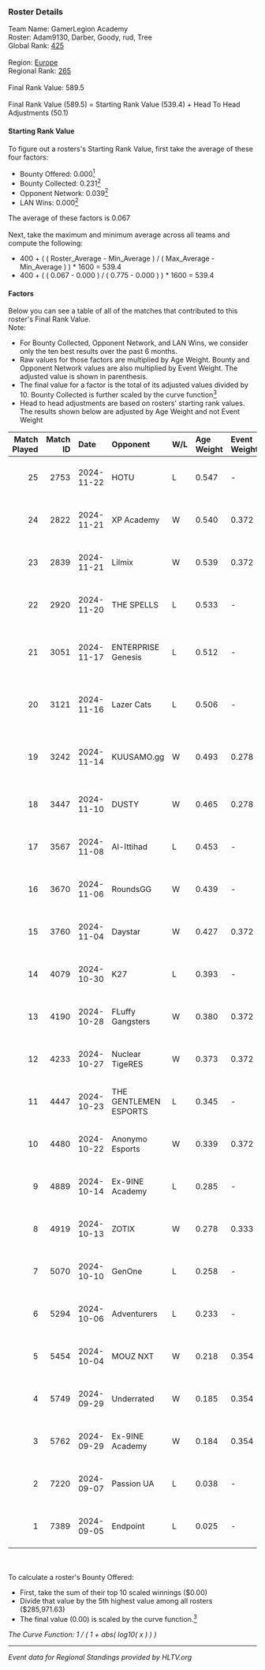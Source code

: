 ### Roster Details<br />
Team Name: GamerLegion Academy<br />
Roster: Adam9130, Darber, Goody, rud, Tree<br />
Global Rank: [425](../../standings_global_2025_02_28.md)<br />
<br />
Region: [Europe]( ../../standings_europe_2025_02_28.md)<br />
Regional Rank: [265]( ../../standings_europe_2025_02_28.md)<br />
<br />
Final Rank Value:  589.5<br />
<br />
Final Rank Value (589.5) = Starting Rank Value (539.4) + Head To Head Adjustments (50.1)<br />

#### Starting Rank Value<br />
To figure out a rosters's Starting Rank Value, first take the average of these four factors:<br />
- Bounty Offered: 0.000[<sup>1</sup>](#table2)
- Bounty Collected: 0.231[<sup>2</sup>](#table1)
- Opponent Network: 0.039[<sup>2</sup>](#table1)
- LAN Wins: 0.000[<sup>2</sup>](#table1)

The average of these factors is 0.067<br />
<br />
Next, take the maximum and minimum average across all teams and compute the following:<br />
- 400 + ( ( Roster_Average - Min_Average ) / ( Max_Average - Min_Average ) ) * 1600 = 539.4
- 400 + ( ( 0.067 - 0.000 ) / ( 0.775 - 0.000 ) ) * 1600 = 539.4


#### Factors<br />
Below you can see a table of all of the matches that contributed to this roster's Final Rank Value.<br />
Note:<br />

- For Bounty Collected, Opponent Network, and LAN Wins, we consider only the ten best results over the past 6 months.
- Raw values for those factors are multiplied by Age Weight. Bounty and Opponent Network values are also multiplied by Event Weight. The adjusted value is shown in parenthesis.
- The final value for a factor is the total of its adjusted values divided by 10. Bounty Collected is further scaled by the curve function[<sup>3</sup>](#curveFunction)
- Head to head adjustments are based on rosters' starting rank values. The results shown below are adjusted by Age Weight and not Event Weight
<span id="table1"></span><br />


| Match Played | Match ID | Date       | Opponent              | W/L | Age Weight | Event Weight | Bounty Collected | Opponent Network | LAN Wins  | H2H Adj. | Roster                                  |
| -: | -: | :- | :- | :- | :- | :- | :- | :- | :- | -: | :- |
|           25 |     2753 | 2024-11-22 | HOTU                  | L   | 0.547      | -            | -                | -                | -         |    -5.11 | Adam9130, Darber, Goody, rud, Tree      |
|           24 |     2822 | 2024-11-21 | XP Academy            | W   | 0.540      | 0.372        | 0.000 (0.000)    | 0.220 (0.044)    | 0 (0.000) |     9.40 | Adam9130, Darber, Goody, rud, Tree      |
|           23 |     2839 | 2024-11-21 | Lilmix                | W   | 0.539      | 0.372        | 0.001 (0.000)    | 0.141 (0.028)    | 0 (0.000) |     9.23 | Adam9130, Darber, Goody, rud, Tree      |
|           22 |     2920 | 2024-11-20 | THE SPELLS            | L   | 0.533      | -            | -                | -                | -         |    -8.12 | Adam9130, Darber, Goody, rud, Tree      |
|           21 |     3051 | 2024-11-17 | ENTERPRISE Genesis    | L   | 0.512      | -            | -                | -                | -         |    -6.45 | Adam9130, Cher1on, Goody, shushan, Tree |
|           20 |     3121 | 2024-11-16 | Lazer Cats            | L   | 0.506      | -            | -                | -                | -         |    -4.32 | Adam9130, Cher1on, Goody, shushan, Tree |
|           19 |     3242 | 2024-11-14 | KUUSAMO.gg            | W   | 0.493      | 0.278        | 0.000 (0.000)    | 0.177 (0.024)    | 0 (0.000) |     6.33 | Adam9130, Cher1on, Goody, shushan, Tree |
|           18 |     3447 | 2024-11-10 | DUSTY                 | W   | 0.465      | 0.278        | 0.008 (0.001)    | -                | 0 (0.000) |     9.26 | Adam9130, Darber, Goody, rud, Tree      |
|           17 |     3567 | 2024-11-08 | Al-Ittihad            | L   | 0.453      | -            | -                | -                | -         |    -5.21 | Adam9130, Darber, Goody, rud, Tree      |
|           16 |     3670 | 2024-11-06 | RoundsGG              | W   | 0.439      | -            | -                | -                | 0 (0.000) |     5.95 | Adam9130, Darber, Goody, rud, Tree      |
|           15 |     3760 | 2024-11-04 | Daystar               | W   | 0.427      | 0.372        | 0.000 (0.000)    | 0.147 (0.023)    | 0 (0.000) |     8.36 | Adam9130, Darber, Goody, rud, Tree      |
|           14 |     4079 | 2024-10-30 | K27                   | L   | 0.393      | -            | -                | -                | -         |    -1.48 | Adam9130, Darber, Goody, rud, Tree      |
|           13 |     4190 | 2024-10-28 | FLuffy Gangsters      | W   | 0.380      | 0.372        | 0.017 (0.002)    | 1.000 (0.141)    | 0 (0.000) |     9.81 | Adam9130, Darber, Goody, rud, Tree      |
|           12 |     4233 | 2024-10-27 | Nuclear TigeRES       | W   | 0.373      | 0.372        | 0.005 (0.001)    | 0.531 (0.074)    | 0 (0.000) |    10.09 | Adam9130, Darber, Goody, rud, Tree      |
|           11 |     4447 | 2024-10-23 | THE GENTLEMEN ESPORTS | L   | 0.345      | -            | -                | -                | -         |    -3.19 | Adam9130, Darber, Goody, rud, Tree      |
|           10 |     4480 | 2024-10-22 | Anonymo Esports       | W   | 0.339      | 0.372        | -                | 0.109 (0.014)    | 0 (0.000) |     5.36 | Adam9130, Darber, Goody, rud, Tree      |
|            9 |     4889 | 2024-10-14 | Ex-9INE Academy       | L   | 0.285      | -            | -                | -                | -         |    -3.82 | Adam9130, Darber, Goody, rud, Tree      |
|            8 |     4919 | 2024-10-13 | ZOTIX                 | W   | 0.278      | 0.333        | 0.002 (0.000)    | 0.160 (0.015)    | 0 (0.000) |     5.56 | Adam9130, Darber, Goody, rud, Tree      |
|            7 |     5070 | 2024-10-10 | GenOne                | L   | 0.258      | -            | -                | -                | -         |    -1.21 | Adam9130, Darber, Goody, rud, Tree      |
|            6 |     5294 | 2024-10-06 | Adventurers           | L   | 0.233      | -            | -                | -                | -         |    -1.38 | Adam9130, Darber, Goody, rud, Tree      |
|            5 |     5454 | 2024-10-04 | MOUZ NXT              | W   | 0.218      | 0.354        | -                | 0.202 (0.016)    | -         |     3.63 | Adam9130, Darber, Goody, rud, Tree      |
|            4 |     5749 | 2024-09-29 | Underrated            | W   | 0.185      | 0.354        | 0.002 (0.000)    | 0.193 (0.013)    | -         |     4.19 | Adam9130, Darber, Goody, rud, Tree      |
|            3 |     5762 | 2024-09-29 | Ex-9INE Academy       | W   | 0.184      | 0.354        | 0.000 (0.000)    | -                | -         |     3.51 | Adam9130, Darber, Goody, rud, Tree      |
|            2 |     7220 | 2024-09-07 | Passion UA            | L   | 0.038      | -            | -                | -                | -         |    -0.11 | Darber, Goody, leaf, rud, Tree          |
|            1 |     7389 | 2024-09-05 | Endpoint              | L   | 0.025      | -            | -                | -                | -         |    -0.15 | Darber, Goody, leaf, rud, Tree          |

<br />
<span id="table2"></span><br />
To calculate a roster's Bounty Offered:<br />

- First, take the sum of their top 10 scaled winnings ($0.00)
- Divide that value by the 5th highest value among all rosters ($285,971.63)
- The final value (0.00) is scaled by the curve function.[<sup>3</sup>](#curveFunction)

<span id="curveFunction"></span>_The Curve Function: 1 / ( 1 + abs( log10( x ) ) )_<br />

---
_Event data for Regional Standings provided by HLTV.org_<br />
